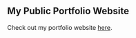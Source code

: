 ## My Public Portfolio Website
Check out my portfolio website [here](https://lucent-bunny-deea5b.netlify.app).
